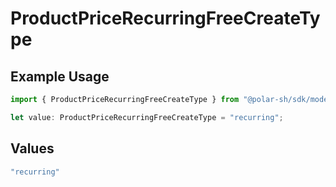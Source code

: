 # ProductPriceRecurringFreeCreateType

## Example Usage

```typescript
import { ProductPriceRecurringFreeCreateType } from "@polar-sh/sdk/models/components";

let value: ProductPriceRecurringFreeCreateType = "recurring";
```

## Values

```typescript
"recurring"
```